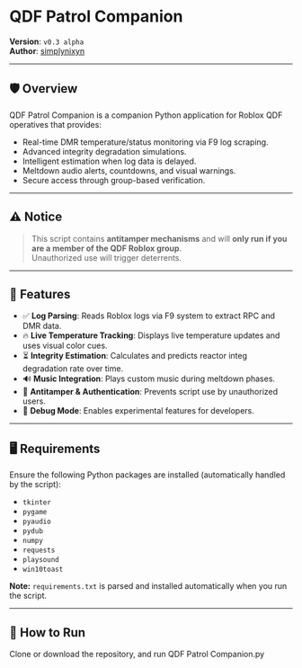 # QDF Patrol Companion

**Version**: `v0.3 alpha`  
**Author**: [simplynixyn](https://github.com/SimNixyn)

---

## 🛡️ Overview

QDF Patrol Companion is a companion Python application for Roblox QDF operatives that provides:

- Real-time DMR temperature/status monitoring via F9 log scraping.
- Advanced integrity degradation simulations.
- Intelligent estimation when log data is delayed.
- Meltdown audio alerts, countdowns, and visual warnings.
- Secure access through group-based verification.

---

## ⚠️ Notice

> This script contains **antitamper mechanisms** and will **only run if you are a member of the QDF Roblox group**.  
> Unauthorized use will trigger deterrents.

---

## 🧠 Features

- ✅ **Log Parsing**: Reads Roblox logs via F9 system to extract RPC and DMR data.
- 🔥 **Live Temperature Tracking**: Displays live temperature updates and uses visual color cues.
- ⏳ **Integrity Estimation**: Calculates and predicts reactor integ degradation rate over time.
- 🔊 **Music Integration**: Plays custom music during meltdown phases.
- 🛑 **Antitamper & Authentication**: Prevents script use by unauthorized users.
- 🧪 **Debug Mode**: Enables experimental features for developers.

---

## 🖥️ Requirements

Ensure the following Python packages are installed (automatically handled by the script):

- `tkinter`
- `pygame`
- `pyaudio`
- `pydub`
- `numpy`
- `requests`
- `playsound`
- `win10toast`

**Note:** `requirements.txt` is parsed and installed automatically when you run the script.

---

## 🚀 How to Run

Clone or download the repository, and run QDF Patrol Companion.py
